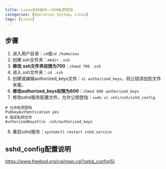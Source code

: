 ```yaml
---
title: Linux系统操作——SSH私钥登陆
categories: [Operation_System, Linux]
tags: [Linux]
---
```


## 步骤
1. 进入用户目录：`cd`或`cd /home/xxx`
2. 创建.ssh文件夹：`mkdir .ssh`
3. **修改.ssh文件夹权限为700**：`chmod 700 .ssh`
4. 进入.ssh文件夹：`cd .ssh`
5. 创建或编辑authorized_keys文件：`vi authorized_keys`，将公钥添加到文件末尾。
6. **修改authorized_keys权限为600**：`chmod 600 authorized_keys`
7. 修改sshd服务配置文件，允许公钥登陆：`sudo vi /etc/ssh/sshd_config`
```
# 允许私钥登陆
PubkeyAuthentication yes
# 指定私钥文件
AuthorizedKeysFile .ssh/authorized_keys
```
8. 重启sshd服务：`systemctl restart sshd.service`

## sshd_config配置说明

<https://www.freebsd.org/cgi/man.cgi?sshd_config(5)>
